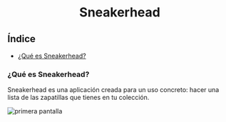 <h1 align="center"> Sneakerhead </h1>
<h2>Índice</h2>

- [¿Qué es Sneakerhead?](#¿Qué-es-Sneakerhead?)


<h3 id=#¿Qué-es-Sneakerhead?>¿Qué es Sneakerhead?</h3>
Sneakerhead es una aplicación creada para un uso concreto: hacer una lista de las zapatillas que tienes en tu colección.


![primera pantalla](https://user-images.githubusercontent.com/100934318/220478249-cda78270-0556-4897-85aa-352629220bb3.png)
